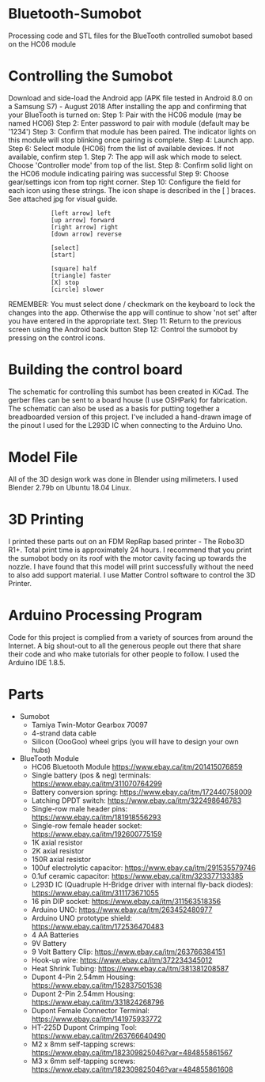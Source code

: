# Bluetooth-Sumobot
Processing code and STL files for the BlueTooth controlled sumobot based on the HC06 module


# Controlling the Sumobot
Download and side-load the Android app (APK file tested in Android 8.0 on a Samsung S7) - August 2018
After installing the app and confirming that your BlueTooth is turned on:
Step 1: Pair with the HC06 module (may be named HC06)
Step 2: Enter password to pair with module (default may be '1234')
Step 3: Confirm that module has been paired. The indicator lights on this module will stop blinking once pairing is complete.
Step 4: Launch app.
Step 6: Select module (HC06) from the list of available devices. If not available, confirm step 1.
Step 7: The app will ask which mode to select. Choose 'Controller mode' from top of the list.
Step 8: Confirm solid light on the HC06 module indicating pairing was successful
Step 9: Choose gear/settings icon from top right corner.
Step 10: Configure the field for each icon using these strings. The icon shape is described in the [ ] braces. See attached jpg for visual guide.
                
                [left arrow] left
                [up arrow] forward
                [right arrow] right
                [down arrow] reverse
                
                [select]
                [start]

                [square] half
                [triangle] faster
                [X] stop
                [circle] slower
REMEMBER: You must select done / checkmark on the keyboard to lock the changes into the app. Otherwise the app will continue to show 'not set' after you have entered in the appropriate text.
Step 11: Return to the previous screen using the Android back button
Step 12: Control the sumobot by pressing on the control icons.

# Building the control board
The schematic for controlling this sumbot has been created in KiCad. The gerber files can be sent to a board house (I use OSHPark) for fabrication. The schematic can also be used as a basis for putting together a breadboarded version of this project. I've included a hand-drawn image of the pinout I used for the L293D IC when connecting to the Arduino Uno.

# Model File
All of the 3D design work was done in Blender using milimeters. I used Blender 2.79b on Ubuntu 18.04 Linux.

# 3D Printing
I printed these parts out on an FDM RepRap based printer - The Robo3D R1+. Total print time is approximately 24 hours. I recommend that you print the sumobot body on its roof with the motor cavity facing up towards the nozzle. I have found that this model will print successfully without the need to also add support material. I use Matter Control software to control the 3D Printer.

# Arduino Processing Program
Code for this project is complied from a variety of sources from around the Internet. A big shout-out to all the generous people out there that share their code and who make tutorials for other people to follow. I used the Arduino IDE 1.8.5.

# Parts
* Sumobot
  * Tamiya Twin-Motor Gearbox 70097
  * 4-strand data cable
  * Silicon (OooGoo) wheel grips (you will have to design your own hubs)
* BlueTooth Module
  * HC06 Bluetooth Module https://www.ebay.ca/itm/201415076859
  * Single battery (pos & neg) terminals: https://www.ebay.ca/itm/311070764299
  * Battery conversion spring: https://www.ebay.ca/itm/172440758009
  * Latching DPDT switch: https://www.ebay.ca/itm/322498646783
  * Single-row male header pins: https://www.ebay.ca/itm/181918556293
  * Single-row female header socket: https://www.ebay.ca/itm/192600775159
  * 1K axial resistor
  * 2K axial resistor
  * 150R axial resistor
  * 100uf electrolytic capacitor: https://www.ebay.ca/itm/291535579746
  * 0.1uf ceramic capacitor: https://www.ebay.ca/itm/323377133385
  * L293D IC (Quadruple H-Bridge driver with internal fly-back diodes): https://www.ebay.ca/itm/311173671055
  * 16 pin DIP socket: https://www.ebay.ca/itm/311563518356
  * Arduino UNO: https://www.ebay.ca/itm/263452480977
  * Arduino UNO prototype shield: https://www.ebay.ca/itm/172536470483
  * 4 AA Batteries
  * 9V Battery
  * 9 Volt Battery Clip: https://www.ebay.ca/itm/263766384151
  * Hook-up wire: https://www.ebay.ca/itm/372234345012
  * Heat Shrink Tubing: https://www.ebay.ca/itm/381381208587
  * Dupont 4-Pin 2.54mm Housing: https://www.ebay.ca/itm/152837501538
  * Dupont 2-Pin 2.54mm Housing: https://www.ebay.ca/itm/331824268796
  * Dupont Female Connector Terminal: https://www.ebay.ca/itm/141975933772
  * HT-225D Dupont Crimping Tool: https://www.ebay.ca/itm/263766640490
  * M2 x 8mm self-tapping screws: https://www.ebay.ca/itm/182309825046?var=484855861567
  * M3 x 6mm self-tapping screws: https://www.ebay.ca/itm/182309825046?var=484855861608
  
  
  
